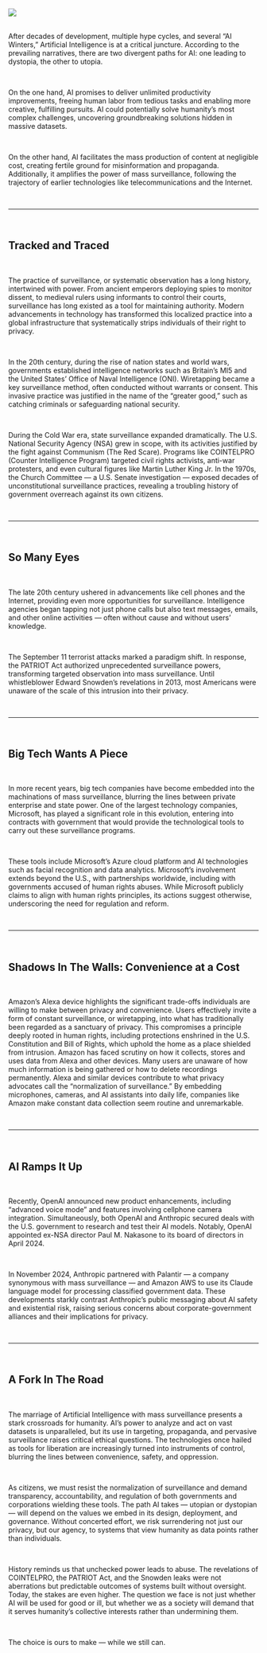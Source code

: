 [category]: <> (General)
[date]: <> (2024/11/25)
[title]: <> (AI Grift Series — Part 1 — Mass Surveillance)
[blurb]: <> (After decades of development, multiple hype cycles, and several “AI Winters,” Artificial Intelligence is at a critical juncture. According to the prevailing narratives, there are two divergent paths for AI: one leading to dystopia, the other to utopia.)
[image]: <> ($root/images/logo.jpg)
[slug]: <> (ai_grift_part_1)
[twitter_image]: <> (https://freedomtechnology.org/images/ai_01.jpg)
<br />
<img class="blog-image" src="$root/images/ai_01.jpg"></img>
<br /><br />
<p>After decades of development, multiple hype cycles, and several “AI Winters,” Artificial Intelligence is at a critical juncture. According to the prevailing narratives, there are two divergent paths for AI: one leading to dystopia, the other to utopia.</p>
<br />
<p>On the one hand, AI promises to deliver unlimited productivity improvements, freeing human labor from tedious tasks and enabling more creative, fulfilling pursuits. AI could potentially solve humanity’s most complex challenges, uncovering groundbreaking solutions hidden in massive datasets.</p>
<br />
<p>On the other hand, AI facilitates the mass production of content at negligible cost, creating fertile ground for misinformation and propaganda. Additionally, it amplifies the power of mass surveillance, following the trajectory of earlier technologies like telecommunications and the Internet.</p>
<br /><hr /><br />
<h2>Tracked and Traced</h2>
<br />
<p>The practice of surveillance, or systematic observation has a long history, intertwined with power. From ancient emperors deploying spies to monitor dissent, to medieval rulers using informants to control their courts, surveillance has long existed as a tool for maintaining authority. Modern advancements in technology has transformed this localized practice into a global infrastructure that systematically strips individuals of their right to privacy.</p>
<br />
<p>In the 20th century, during the rise of nation states and world wars, governments established intelligence networks such as Britain’s MI5 and the United States’ Office of Naval Intelligence (ONI). Wiretapping became a key surveillance method, often conducted without warrants or consent. This invasive practice was justified in the name of the “greater good,” such as catching criminals or safeguarding national security.</p>
<br />
<p>During the Cold War era, state surveillance expanded dramatically. The U.S. National Security Agency (NSA) grew in scope, with its activities justified by the fight against Communism (The Red Scare). Programs like COINTELPRO (Counter Intelligence Program) targeted civil rights activists, anti-war protesters, and even cultural figures like Martin Luther King Jr. In the 1970s, the Church Committee — a U.S. Senate investigation — exposed decades of unconstitutional surveillance practices, revealing a troubling history of government overreach against its own citizens.</p>
<br /><hr /><br />
<h2>So Many Eyes</h2>
<br />
<p>The late 20th century ushered in advancements like cell phones and the Internet, providing even more opportunities for surveillance. Intelligence agencies began tapping not just phone calls but also text messages, emails, and other online activities — often without cause and without users’ knowledge.</p>
<br />
<p>The September 11 terrorist attacks marked a paradigm shift. In response, the PATRIOT Act authorized unprecedented surveillance powers, transforming targeted observation into mass surveillance. Until whistleblower Edward Snowden’s revelations in 2013, most Americans were unaware of the scale of this intrusion into their privacy.</p>
<br /><hr /><br />
<h2>Big Tech Wants A Piece</h2>
<br />
<p>In more recent years, big tech companies have become embedded into the machinations of mass surveillance, blurring the lines between private enterprise and state power. One of the largest technology companies, Microsoft, has played a significant role in this evolution, entering into contracts with government that would provide the technological tools to carry out these surveillance programs.</p>
<br />
<p>These tools include Microsoft’s Azure cloud platform and AI technologies such as facial recognition and data analytics. Microsoft’s involvement extends beyond the U.S., with partnerships worldwide, including with governments accused of human rights abuses. While Microsoft publicly claims to align with human rights principles, its actions suggest otherwise, underscoring the need for regulation and reform.</p>
<br /><hr /><br />
<h2>Shadows In The Walls: Convenience at a Cost</h2>
<br />
<p>Amazon’s Alexa device highlights the significant trade-offs individuals are willing to make between privacy and convenience. Users effectively invite a form of constant surveillance, or wiretapping, into what has traditionally been regarded as a sanctuary of privacy. This compromises a principle deeply rooted in human rights, including protections enshrined in the U.S. Constitution and Bill of Rights, which uphold the home as a place shielded from intrusion. Amazon has faced scrutiny on how it collects, stores and uses data from Alexa and other devices. Many users are unaware of how much information is being gathered or how to delete recordings permanently. Alexa and similar devices contribute to what privacy advocates call the “normalization of surveillance.” By embedding microphones, cameras, and AI assistants into daily life, companies like Amazon make constant data collection seem routine and unremarkable.</p>
<br /><hr /><br />
<h2>AI Ramps It Up</h2>
<br />
<p>Recently, OpenAI announced new product enhancements, including “advanced voice mode” and features involving cellphone camera integration. Simultaneously, both OpenAI and Anthropic secured deals with the U.S. government to research and test their AI models. Notably, OpenAI appointed ex-NSA director Paul M. Nakasone to its board of directors in April 2024.</p>
<br />
<p>In November 2024, Anthropic partnered with Palantir — a company synonymous with mass surveillance — and Amazon AWS to use its Claude language model for processing classified government data. These developments starkly contrast Anthropic’s public messaging about AI safety and existential risk, raising serious concerns about corporate-government alliances and their implications for privacy.</p>
<br /><hr /><br />
<h2>A Fork In The Road</h2>
<br />
<p>The marriage of Artificial Intelligence with mass surveillance presents a stark crossroads for humanity. AI’s power to analyze and act on vast datasets is unparalleled, but its use in targeting, propaganda, and pervasive surveillance raises critical ethical questions. The technologies once hailed as tools for liberation are increasingly turned into instruments of control, blurring the lines between convenience, safety, and oppression.</p>
<br />
<p>As citizens, we must resist the normalization of surveillance and demand transparency, accountability, and regulation of both governments and corporations wielding these tools. The path AI takes — utopian or dystopian — will depend on the values we embed in its design, deployment, and governance. Without concerted effort, we risk surrendering not just our privacy, but our agency, to systems that view humanity as data points rather than individuals.</p>
<br />
<p>History reminds us that unchecked power leads to abuse. The revelations of COINTELPRO, the PATRIOT Act, and the Snowden leaks were not aberrations but predictable outcomes of systems built without oversight. Today, the stakes are even higher. The question we face is not just whether AI will be used for good or ill, but whether we as a society will demand that it serves humanity’s collective interests rather than undermining them.</p>
<br />
<p>The choice is ours to make — while we still can.</p>

<br /><br />